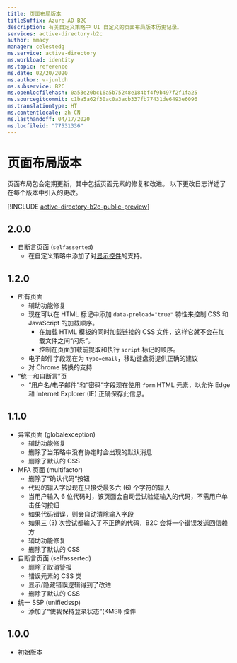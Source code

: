 ```yaml
---
title: 页面布局版本
titleSuffix: Azure AD B2C
description: 有关自定义策略中 UI 自定义的页面布局版本历史记录。
services: active-directory-b2c
author: mmacy
manager: celestedg
ms.service: active-directory
ms.workload: identity
ms.topic: reference
ms.date: 02/20/2020
ms.author: v-junlch
ms.subservice: B2C
ms.openlocfilehash: 0a53e20bc16a5b75248e184bf4f9b497f2f1fa25
ms.sourcegitcommit: c1ba5a62f30ac0a3acb337fb77431de6493e6096
ms.translationtype: HT
ms.contentlocale: zh-CN
ms.lasthandoff: 04/17/2020
ms.locfileid: "77531336"
---
```

# <a name="page-layout-versions"></a>页面布局版本

页面布局包会定期更新，其中包括页面元素的修复和改进。 以下更改日志详述了在每个版本中引入的更改。

[!INCLUDE [active-directory-b2c-public-preview](../../includes/active-directory-b2c-public-preview.md)]

## <a name="200"></a>2.0.0

- 自断言页面 (`selfasserted`)
  - 在自定义策略中添加了对[显示控件](display-controls.md)的支持。

## <a name="120"></a>1.2.0

- 所有页面
  - 辅助功能修复
  - 现在可以在 HTML 标记中添加 `data-preload="true"` 特性来控制 CSS 和 JavaScript 的加载顺序。
    - 在加载 HTML 模板的同时加载链接的 CSS 文件，这样它就不会在加载文件之间“闪烁”。
    - 控制在页面加载前提取和执行 `script` 标记的顺序。
  - 电子邮件字段现在为 `type=email`，移动键盘将提供正确的建议
  - 对 Chrome 转换的支持
- “统一和自断言”页
  - “用户名/电子邮件”和“密码”字段现在使用 `form` HTML 元素，以允许 Edge 和 Internet Explorer (IE) 正确保存此信息。

## <a name="110"></a>1.1.0

- 异常页面 (globalexception)
  - 辅助功能修复
  - 删除了当策略中没有协定时会出现的默认消息
  - 删除了默认的 CSS
- MFA 页面 (multifactor)
  - 删除了“确认代码”按钮
  - 代码的输入字段现在只接受最多六 (6) 个字符的输入
  - 当用户输入 6 位代码时，该页面会自动尝试验证输入的代码，不需用户单击任何按钮
  - 如果代码错误，则会自动清除输入字段
  - 如果三 (3) 次尝试都输入了不正确的代码，B2C 会将一个错误发送回信赖方
  - 辅助功能修复
  - 删除了默认的 CSS
- 自断言页面 (selfasserted)
  - 删除了取消警报
  - 错误元素的 CSS 类
  - 显示/隐藏错误逻辑得到了改进
  - 删除了默认的 CSS
- 统一 SSP (unifiedssp)
  - 添加了“使我保持登录状态”(KMSI) 控件

## <a name="100"></a>1.0.0

- 初始版本

<!-- Update_Description: wording update -->

